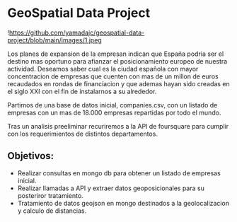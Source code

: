 # GeoSpatial Data Project

!https://github.com/yamadajc/geospatial-data-project/blob/main/images/1.jpeg


Los planes de expansion de la empresan indican que España podria ser el destino mas oportuno para afianzar el posicionamiento europeo de nuestra actividad. Deseamos saber cual es la ciudad española con mayor concentracion de empresas que cuenten con  mas de un millon de euros recaudados en rondas de financiacion y que ademas hayan sido creadas en el siglo XXI con el fin de instalarnos a su alrededor.

Partimos de una base de datos inicial, companies.csv,  con un listado de empresas con  un mas de 18.000 empresas repartidas por todo el mundo. 

Tras un analisis preeliminar recuriremos a la API de foursquare para cumplir con los requerimientos de distintos departamentos.

## Objetivos:
- Realizar consultas en mongo db para obtener un listado de empresas inicial.
- Realizar llamadas a API y extraer datos geoposicionales para su posteriror tratamiento. 
- Tratamiento de datos geojson en mongo destinados a la geolocalizacion y calculo de distancias. 
